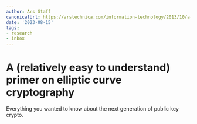 ```yaml
---
author: Ars Staff
canonicalUrl: https://arstechnica.com/information-technology/2013/10/a-relatively-easy-to-understand-primer-on-elliptic-curve-cryptography/
date: '2023-08-15'
tags:
- research
- inbox
---
```


# A (relatively easy to understand) primer on elliptic curve cryptography

Everything you wanted to know about the next generation of public key crypto.